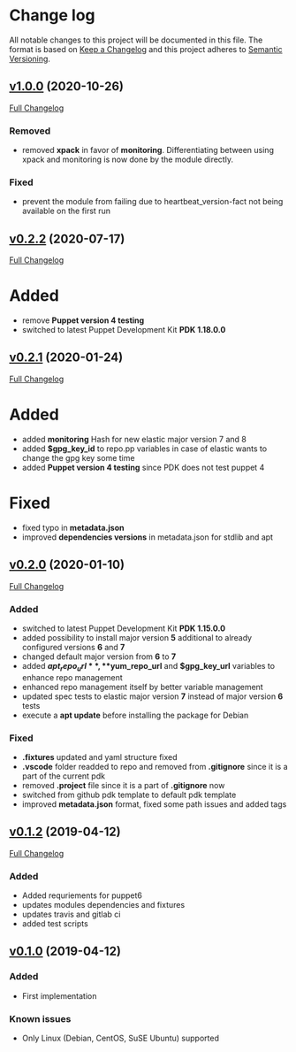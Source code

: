 # Change log

All notable changes to this project will be documented in this file. The format is based on [Keep a Changelog](http://keepachangelog.com/en/1.0.0/) and this project adheres to [Semantic Versioning](http://semver.org).

## [v1.0.0](https://github.com/noris-network/norisnetwork-heartbeat/tree/v1.0.0) (2020-10-26)

[Full Changelog](https://github.com/noris-network/norisnetwork-heartbeat/compare/v0.2.2...v1.0.0)

### Removed

- removed **xpack** in favor of **monitoring**. Differentiating between using xpack and monitoring is now done by the module directly.

### Fixed

- prevent the module from failing due to heartbeat_version-fact not being available on the first run

## [v0.2.2](https://github.com/noris-network/norisnetwork-heartbeat/tree/v0.2.2) (2020-07-17)

[Full Changelog](https://github.com/noris-network/norisnetwork-heartbeat/compare/v0.2.1...v0.2.2)

# Added

- remove **Puppet version 4 testing**
- switched to latest Puppet Development Kit **PDK 1.18.0.0**

## [v0.2.1](https://github.com/noris-network/norisnetwork-heartbeat/tree/v0.2.1) (2020-01-24)

[Full Changelog](https://github.com/noris-network/norisnetwork-heartbeat/compare/v0.2.0...v0.2.1)

# Added

- added **monitoring** Hash for new elastic major version 7 and 8
- added **$gpg_key_id** to repo.pp variables in case of elastic wants to change the gpg key some time
- added **Puppet version 4 testing** since PDK does not test puppet 4

# Fixed

- fixed typo in **metadata.json**
- improved **dependencies versions** in metadata.json for stdlib and apt


## [v0.2.0](https://github.com/noris-network/norisnetwork-heartbeat/tree/v0.2.0) (2020-01-10)

[Full Changelog](https://github.com/noris-network/norisnetwork-heartbeat/compare/v0.1.2...v0.2.0)

### Added

- switched to latest Puppet Development Kit **PDK 1.15.0.0**
- added possibility to install major version **5** additional to already configured versions **6** and **7**
- changed default major version from **6** to **7**
- added **$apt_repo_url**, **$yum_repo_url** and **$gpg_key_url** variables to enhance repo management
- enhanced repo management itself by better variable management
- updated spec tests to elastic major version **7** instead of major version **6** tests
- execute a **apt update** before installing the package for Debian

### Fixed

- **.fixtures** updated and yaml structure fixed
- **.vscode** folder readded to repo and removed from **.gitignore** since it is a part of the current pdk
- removed **.project** file since it is a part of **.gitignore** now
- switched from github pdk template to default pdk template
- improved **metadata.json** format, fixed some path issues and added tags

## [v0.1.2](https://github.com/noris-network/norisnetwork-heartbeat/tree/v0.1.2) (2019-04-12)

[Full Changelog](https://github.com/noris-network/norisnetwork-heartbeat/compare/v0.1.0...v0.1.2)

### Added

- Added requriements for puppet6
- updates modules dependencies and fixtures
- updates travis and gitlab ci
- added test scripts

## [v0.1.0](https://github.com/noris-network/norisnetwork-heartbeat/tree/v0.1.0) (2019-04-12)

### Added

- First implementation

### Known issues

- Only Linux (Debian, CentOS, SuSE Ubuntu) supported
